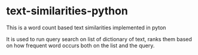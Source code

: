 # text-similarities-python

This is a word count based text similarities implemented in pyton

It is used to run query search on list of dictionary of text, ranks them based on how frequent
word occurs both on the list and the query.
